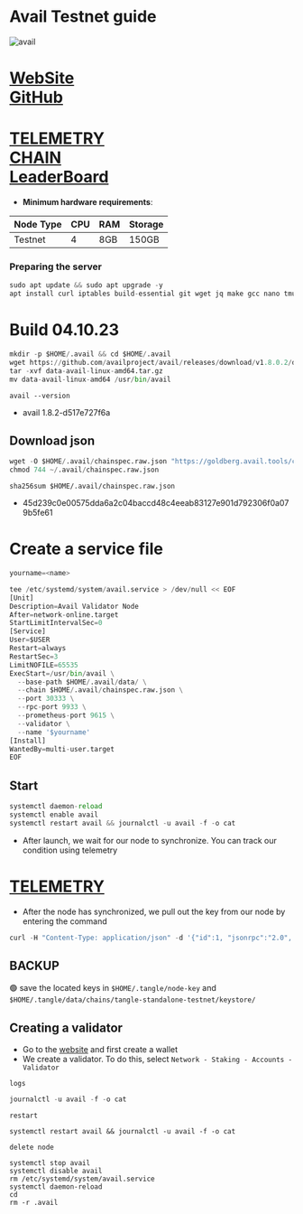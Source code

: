 # Avail Testnet guide


![avail](https://github.com/obajay/nodes-Guides/assets/44331529/d3f953c2-59c8-4e77-8204-ead225b79674)


[WebSite](https://www.availproject.org/#overview)\
[GitHub](https://github.com/availproject/avail)
=
[TELEMETRY](https://telemetry.avail.tools/#/0x6f09966420b2608d1947ccfb0f2a362450d1fc7fd902c29b67c906eaa965a7ae) \
[CHAIN](https://goldberg.avail.tools/#/staking) \
[LeaderBoard](https://leaderboard.availproject.org/)
=

- **Minimum hardware requirements**:

| Node Type |CPU | RAM  | Storage  | 
|-----------|----|------|----------|
| Testnet   |   4|  8GB | 150GB    |

### Preparing the server
```python
sudo apt update && sudo apt upgrade -y
apt install curl iptables build-essential git wget jq make gcc nano tmux htop nvme-cli pkg-config libssl-dev libleveldb-dev tar clang bsdmainutils ncdu unzip libleveldb-dev -y
```

# Build 04.10.23
```python
mkdir -p $HOME/.avail && cd $HOME/.avail
wget https://github.com/availproject/avail/releases/download/v1.8.0.2/data-avail-linux-amd64.tar.gz
tar -xvf data-avail-linux-amd64.tar.gz
mv data-avail-linux-amd64 /usr/bin/avail
```

`avail --version`
- avail 1.8.2-d517e727f6a

## Download json
```python
wget -O $HOME/.avail/chainspec.raw.json "https://goldberg.avail.tools/chainspec.raw.json"
chmod 744 ~/.avail/chainspec.raw.json

```
`sha256sum $HOME/.avail/chainspec.raw.json`
+ 45d239c0e00575dda6a2c04baccd48c4eeab83127e901d792306f0a079b5fe61


# Create a service file
```python
yourname=<name>
```
```python
tee /etc/systemd/system/avail.service > /dev/null << EOF
[Unit]
Description=Avail Validator Node
After=network-online.target
StartLimitIntervalSec=0
[Service]
User=$USER
Restart=always
RestartSec=3
LimitNOFILE=65535
ExecStart=/usr/bin/avail \
  --base-path $HOME/.avail/data/ \
  --chain $HOME/.avail/chainspec.raw.json \
  --port 30333 \
  --rpc-port 9933 \
  --prometheus-port 9615 \
  --validator \
  --name '$yourname'
[Install]
WantedBy=multi-user.target
EOF
```

## Start
```python
systemctl daemon-reload
systemctl enable avail
systemctl restart avail && journalctl -u avail -f -o cat
```

- After launch, we wait for our node to synchronize. You can track our condition using telemetry

[TELEMETRY](https://telemetry.avail.tools/#/0x6f09966420b2608d1947ccfb0f2a362450d1fc7fd902c29b67c906eaa965a7ae)
=

- After the node has synchronized, we pull out the key from our node by entering the command
```python
curl -H "Content-Type: application/json" -d '{"id":1, "jsonrpc":"2.0", "method": "author_rotateKeys", "params":[]}' http://localhost:9933
```

## BACKUP
🟢 save the located keys in `$HOME/.tangle/node-key` and `$HOME/.tangle/data/chains/tangle-standalone-testnet/keystore/`

## Creating a validator
- Go to the [website](https://goldberg.avail.tools/#/explorer) and first create a wallet
- We create a validator. To do this, select `Network - Staking - Accounts - Validator`

`logs`
```python
journalctl -u avail -f -o cat
```
`restart`
```
systemctl restart avail && journalctl -u avail -f -o cat
```
`delete node`
```
systemctl stop avail
systemctl disable avail
rm /etc/systemd/system/avail.service
systemctl daemon-reload
cd
rm -r .avail
```
